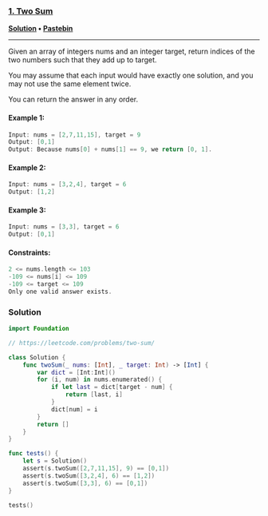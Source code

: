 ### [1. Two Sum](https://leetcode.com/problems/two-sum/)

**[Solution](https://gist.github.com/asahiocean/16df79785a4fb5e906344ea7089ebfa0) • [Pastebin](https://pastebin.com/dmceS55U)**

---

Given an array of integers nums and an integer target, return indices of the two numbers such that they add up to target.

You may assume that each input would have exactly one solution, and you may not use the same element twice.

You can return the answer in any order.

#### Example 1:
```swift
Input: nums = [2,7,11,15], target = 9
Output: [0,1]
Output: Because nums[0] + nums[1] == 9, we return [0, 1].
```

#### Example 2:
```swift
Input: nums = [3,2,4], target = 6
Output: [1,2]
```

#### Example 3:
```swift
Input: nums = [3,3], target = 6
Output: [0,1]
```

#### Constraints:
```swift
2 <= nums.length <= 103
-109 <= nums[i] <= 109
-109 <= target <= 109
Only one valid answer exists.
```

### Solution
```swift
import Foundation

// https://leetcode.com/problems/two-sum/

class Solution {
    func twoSum(_ nums: [Int], _ target: Int) -> [Int] {
        var dict = [Int:Int]()
        for (i, num) in nums.enumerated() {
            if let last = dict[target - num] {
                return [last, i]
            }
            dict[num] = i
        }
        return []
    }
}

func tests() {
    let s = Solution()
    assert(s.twoSum([2,7,11,15], 9) == [0,1])
    assert(s.twoSum([3,2,4], 6) == [1,2])
    assert(s.twoSum([3,3], 6) == [0,1])
}

tests()
```
